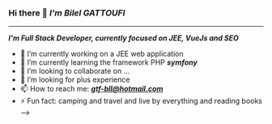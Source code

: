 ### Hi there 👋 *I'm Bilel GATTOUFI*
----------------------------------------
***I'm Full Stack Developer, currently focused on JEE, VueJs and SEO***

- 🔭 I’m currently working on a JEE web application
- 🌱 I’m currently learning the framework PHP ***symfony***
- 👯 I’m looking to collaborate on ...
- 🤔 I’m looking for plus experience 
- 📫 How to reach me: ***gtf-bll@hotmail.com***
- ⚡ Fun fact: camping and travel and live by everything and reading books
-->
